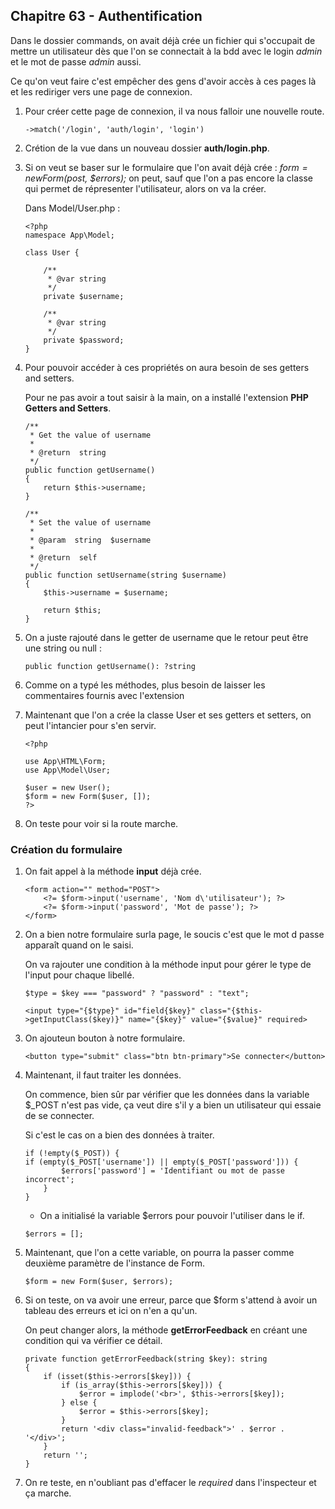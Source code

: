 ## Chapitre 63 - Authentification

Dans le dossier commands, on avait déjà crée un fichier qui s'occupait de mettre un utilisateur dès que l'on se connectait à la bdd avec le login *admin* et le mot de passe *admin* aussi.

Ce qu'on veut faire c'est empêcher des gens d'avoir accès à ces pages là et les rediriger vers une page de connexion.

1. Pour créer cette page de connexion, il va nous falloir une nouvelle route.

    ```
    ->match('/login', 'auth/login', 'login')
    ```

2. Crétion de la vue dans un nouveau dossier **auth/login.php**.

3. Si on veut se baser sur le formulaire que l'on avait déjà crée : *$form = new Form($post, $errors);* on peut, sauf que l'on a pas encore la classe qui permet de répresenter l'utilisateur, alors on va la créer.

    Dans Model/User.php :

    ```
    <?php
    namespace App\Model;

    class User {

        /**
         * @var string
         */
        private $username;

        /**
         * @var string
         */
        private $password;
    }
    ```

4. Pour pouvoir accéder à ces propriétés on aura besoin de ses getters and setters.

    Pour ne pas avoir a tout saisir à la main, on a installé l'extension **PHP Getters and Setters**.

    ```
    /**
     * Get the value of username
     *
     * @return  string
     */ 
    public function getUsername()
    {
        return $this->username;
    }

    /**
     * Set the value of username
     *
     * @param  string  $username
     *
     * @return  self
     */ 
    public function setUsername(string $username)
    {
        $this->username = $username;

        return $this;
    }
    ```

5. On a juste rajouté dans le getter de username que le retour peut être une string ou null :

    ```
    public function getUsername(): ?string
    ```

6. Comme on a typé les méthodes, plus besoin de laisser les commentaires fournis avec l'extension

7. Maintenant que l'on a crée la classe User et ses getters et setters, on peut l'intancier pour s'en servir.

    ```
    <?php

    use App\HTML\Form;
    use App\Model\User;

    $user = new User();
    $form = new Form($user, []);
    ?>
    ```

8. On teste pour voir si la route marche.

### Création du formulaire

1. On fait appel à la méthode **input** déjà crée.

    ```
    <form action="" method="POST">
        <?= $form->input('username', 'Nom d\'utilisateur'); ?>
        <?= $form->input('password', 'Mot de passe'); ?>
    </form>
    ```

2. On a bien notre formulaire surla page, le soucis c'est que le mot d passe apparaît quand on le saisi.

    On va rajouter une condition à la méthode input pour gérer le type de l'input pour chaque libellé.

    ```
    $type = $key === "password" ? "password" : "text";

    <input type="{$type}" id="field{$key}" class="{$this->getInputClass($key)}" name="{$key}" value="{$value}" required>
    ```

3. On ajouteun bouton à notre formulaire.

    ```
    <button type="submit" class="btn btn-primary">Se connecter</button>
    ```

4. Maintenant, il faut traiter les données.

    On commence, bien sûr par vérifier que les données dans la variable $_POST n'est pas vide, ça veut dire s'il y a bien un utilisateur qui essaie de se connecter.

    Si c'est le cas on a bien des données à traiter.

    ```
    if (!empty($_POST)) {
    if (empty($_POST['username']) || empty($_POST['password'])) {
            $errors['password'] = 'Identifiant ou mot de passe incorrect';
        } 
    }
    ```

    - On a initialisé la variable $errors pour pouvoir l'utiliser dans le if.

    ```
    $errors = [];
    ```

5. Maintenant, que l'on a cette variable, on pourra la passer comme deuxième paramètre de l'instance de Form.

    ```
    $form = new Form($user, $errors);
    ```

6. Si on teste, on va avoir une erreur, parce que $form s'attend à avoir un tableau des erreurs et ici on n'en a qu'un.

    On peut changer alors, la méthode **getErrorFeedback** en créant une condition qui va vérifier ce détail.

    ```
    private function getErrorFeedback(string $key): string
    {
        if (isset($this->errors[$key])) {
            if (is_array($this->errors[$key])) {
                $error = implode('<br>', $this->errors[$key]);
            } else {
                $error = $this->errors[$key];
            }
            return '<div class="invalid-feedback">' . $error . '</div>';
        }
        return '';
    } 
    ```

7. On re teste, en n'oubliant pas d'effacer le *required* dans l'inspecteur et ça marche.
